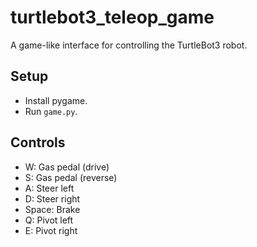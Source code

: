 # turtlebot3_teleop_game
A game-like interface for controlling the TurtleBot3 robot.

## Setup
- Install pygame.
- Run `game.py`.

## Controls
- W: Gas pedal (drive)
- S: Gas pedal (reverse)
- A: Steer left
- D: Steer right
- Space: Brake
- Q: Pivot left
- E: Pivot right
